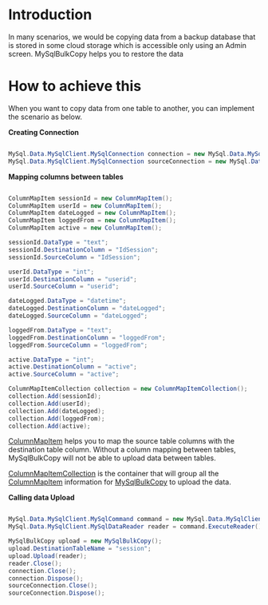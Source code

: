 # Introduction #

In many scenarios, we would be copying data from a backup database that is stored in some cloud storage which is accessible only using an Admin screen. MySqlBulkCopy helps you to restore the data

# How to achieve this #

When you want to copy data from one table to another, you can implement the scenario as below.

**Creating Connection**
```c#

MySql.Data.MySqlClient.MySqlConnection connection = new MySql.Data.MySqlClient.MySqlConnection("Server=myProductionServer;Port=3306;Database=destination;Uid=root;Pwd=12345;");
MySql.Data.MySqlClient.MySqlConnection sourceConnection = new MySql.Data.MySqlClient.MySqlConnection("Server=myBackupServer;Port=3306;Database=users;Uid=root;Pwd=12345;");
```

**Mapping columns between tables**
```c#

ColumnMapItem sessionId = new ColumnMapItem();
ColumnMapItem userId = new ColumnMapItem();
ColumnMapItem dateLogged = new ColumnMapItem();
ColumnMapItem loggedFrom = new ColumnMapItem();
ColumnMapItem active = new ColumnMapItem();

sessionId.DataType = "text";
sessionId.DestinationColumn = "IdSession";
sessionId.SourceColumn = "IdSession";

userId.DataType = "int";
userId.DestinationColumn = "userid";
userId.SourceColumn = "userid";

dateLogged.DataType = "datetime";
dateLogged.DestinationColumn = "dateLogged";
dateLogged.SourceColumn = "dateLogged";

loggedFrom.DataType = "text";
loggedFrom.DestinationColumn = "loggedFrom";
loggedFrom.SourceColumn = "loggedFrom";

active.DataType = "int";
active.DestinationColumn = "active";
active.SourceColumn = "active";

ColumnMapItemCollection collection = new ColumnMapItemCollection();
collection.Add(sessionId);
collection.Add(userId);
collection.Add(dateLogged);
collection.Add(loggedFrom);
collection.Add(active);
```
[ColumnMapItem](ColumnMapItem.md) helps you to map the source table columns with the destination table column. Without a column mapping between tables, MySqlBulkCopy will not be able to upload data between tables.

[ColumnMapItemCollection](ColumnMapItemCollection.md) is the container that will group all the [ColumnMapItem](ColumnMapItem.md) information for [MySqlBulkCopy](MySqlBulkCopy.md) to upload the data.

**Calling data Upload**
```c#

MySql.Data.MySqlClient.MySqlCommand command = new MySql.Data.MySqlClient.MySqlCommand("select idsession,userid,datelogged,loggedfrom,active from session", sourceConnection);
MySql.Data.MySqlClient.MySqlDataReader reader = command.ExecuteReader();

MySqlBulkCopy upload = new MySqlBulkCopy();
upload.DestinationTableName = "session";
upload.Upload(reader);
reader.Close();
connection.Close();
connection.Dispose();
sourceConnection.Close();
sourceConnection.Dispose();
```
